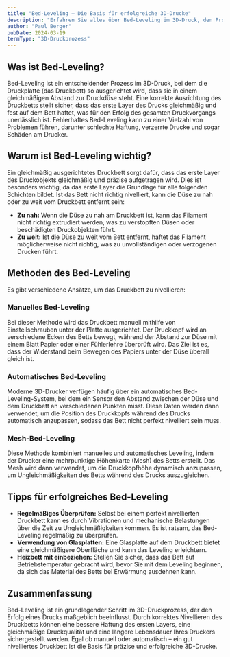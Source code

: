 ```yaml
---
title: "Bed-Leveling – Die Basis für erfolgreiche 3D-Drucke"
description: "Erfahren Sie alles über Bed-Leveling im 3D-Druck, den Prozess der Ausrichtung der Druckplatte für optimale Druckergebnisse. Entdecken Sie Techniken und Tipps für ein perfektes Druckbett."
author: "Paul Berger"
pubDate: 2024-03-19
termType: "3D-Druckprozess"
---
```


## Was ist Bed-Leveling?

Bed-Leveling ist ein entscheidender Prozess im 3D-Druck, bei dem die Druckplatte (das Druckbett) so ausgerichtet wird, dass sie in einem gleichmäßigen Abstand zur Druckdüse steht. Eine korrekte Ausrichtung des Druckbetts stellt sicher, dass das erste Layer des Drucks gleichmäßig und fest auf dem Bett haftet, was für den Erfolg des gesamten Druckvorgangs unerlässlich ist. Fehlerhaftes Bed-Leveling kann zu einer Vielzahl von Problemen führen, darunter schlechte Haftung, verzerrte Drucke und sogar Schäden am Drucker.

## Warum ist Bed-Leveling wichtig?

Ein gleichmäßig ausgerichtetes Druckbett sorgt dafür, dass das erste Layer des Druckobjekts gleichmäßig und präzise aufgetragen wird. Dies ist besonders wichtig, da das erste Layer die Grundlage für alle folgenden Schichten bildet. Ist das Bett nicht richtig nivelliert, kann die Düse zu nah oder zu weit vom Druckbett entfernt sein:

- **Zu nah:** Wenn die Düse zu nah am Druckbett ist, kann das Filament nicht richtig extrudiert werden, was zu verstopften Düsen oder beschädigten Druckobjekten führt.
- **Zu weit:** Ist die Düse zu weit vom Bett entfernt, haftet das Filament möglicherweise nicht richtig, was zu unvollständigen oder verzogenen Drucken führt.

## Methoden des Bed-Leveling

Es gibt verschiedene Ansätze, um das Druckbett zu nivellieren:

### Manuelles Bed-Leveling

Bei dieser Methode wird das Druckbett manuell mithilfe von Einstellschrauben unter der Platte ausgerichtet. Der Druckkopf wird an verschiedene Ecken des Betts bewegt, während der Abstand zur Düse mit einem Blatt Papier oder einer Fühlerlehre überprüft wird. Das Ziel ist es, dass der Widerstand beim Bewegen des Papiers unter der Düse überall gleich ist.

### Automatisches Bed-Leveling

Moderne 3D-Drucker verfügen häufig über ein automatisches Bed-Leveling-System, bei dem ein Sensor den Abstand zwischen der Düse und dem Druckbett an verschiedenen Punkten misst. Diese Daten werden dann verwendet, um die Position des Druckkopfs während des Drucks automatisch anzupassen, sodass das Bett nicht perfekt nivelliert sein muss.

### Mesh-Bed-Leveling

Diese Methode kombiniert manuelles und automatisches Leveling, indem der Drucker eine mehrpunktige Höhenkarte (Mesh) des Betts erstellt. Das Mesh wird dann verwendet, um die Druckkopfhöhe dynamisch anzupassen, um Ungleichmäßigkeiten des Betts während des Drucks auszugleichen.

## Tipps für erfolgreiches Bed-Leveling

- **Regelmäßiges Überprüfen:** Selbst bei einem perfekt nivellierten Druckbett kann es durch Vibrationen und mechanische Belastungen über die Zeit zu Ungleichmäßigkeiten kommen. Es ist ratsam, das Bed-Leveling regelmäßig zu überprüfen.
- **Verwendung von Glasplatten:** Eine Glasplatte auf dem Druckbett bietet eine gleichmäßigere Oberfläche und kann das Leveling erleichtern.
- **Heizbett mit einbeziehen:** Stellen Sie sicher, dass das Bett auf Betriebstemperatur gebracht wird, bevor Sie mit dem Leveling beginnen, da sich das Material des Betts bei Erwärmung ausdehnen kann.

## Zusammenfassung

Bed-Leveling ist ein grundlegender Schritt im 3D-Druckprozess, der den Erfolg eines Drucks maßgeblich beeinflusst. Durch korrektes Nivellieren des Druckbetts können eine bessere Haftung des ersten Layers, eine gleichmäßige Druckqualität und eine längere Lebensdauer Ihres Druckers sichergestellt werden. Egal ob manuell oder automatisch – ein gut nivelliertes Druckbett ist die Basis für präzise und erfolgreiche 3D-Drucke.
